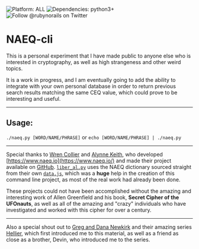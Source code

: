 ![Platform: ALL](https://img.shields.io/badge/platform-ALL-green)
![Dependencies: python3+](https://img.shields.io/badge/dependencies-python3-blue)
![Follow @rubynorails on Twitter](https://img.shields.io/twitter/follow/rubynorails?label=follow&style=social)

# NAEQ-cli

This is a personal experiment that I have made public to anyone else who is interested in cryptography, as well as high strangeness and other weird topics.

It is a work in progress, and I am eventually going to add the ability to integrate with your own personal database in order to return previous search results
matching the same CEQ value, which could prove to be interesting and useful.

---

## Usage:

`./naeq.py [WORD/NAME/PHRASE]` or `echo [WORD/NAME/PHRASE] | ./naeq.py`

---

Special thanks to [Wren Collier](https://liminalroom.com/) and [Alynne Keith](https://offalynne.neocities.org/), who developed [https://www.naeq.io](https://www.naeq.io/)
and made their project available on [GitHub](https://github.com/misterapol/naeq).  [`liber_al.py`](liber_al.py) uses the NAEQ dictionary sourced straight from their own
[`data.js`](https://raw.githubusercontent.com/misterapol/naeq/master/data.js), which was a **huge** help in the creation of this command line project, as most of the real
work had already been done.

These projects could not have been accomplished without the amazing and interesting work of Allen Greenfield and his book, **Secret Cipher of the UFOnauts**, as well as all
of the amazing and "crazy" individuals who have investigated and worked with this cipher for over a century.

---

Also a special shout out to [Greg and Dana Newkirk](https://weirdhq.com/) and their amazing series [Hellier](https://www.hellier.tv/), which first introduced me to this material,
as well as a friend as close as a brother, Devin, who introduced me to the series.
